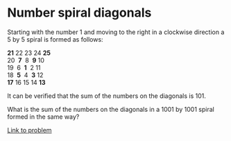 # Number spiral diagonals

<p>Starting with the number 1 and moving to the right in a clockwise direction a 5 by 5 spiral is formed as follows:</p>
<p class="monospace center"><span class="red"><b>21</b></span> 22 23 24 <span class="red"><b>25</b></span><br />
20  <span class="red"><b>7</b></span>  8  <span class="red"><b>9</b></span> 10<br />
19  6  <span class="red"><b>1</b></span>  2 11<br />
18  <span class="red"><b>5</b></span>  4  <span class="red"><b>3</b></span> 12<br /><span class="red"><b>17</b></span> 16 15 14 <span class="red"><b>13</b></span></p>
<p>It can be verified that the sum of the numbers on the diagonals is 101.</p>
<p>What is the sum of the numbers on the diagonals in a 1001 by 1001 spiral formed in the same way?</p>


[Link to problem](https://projecteuler.net/problem=28)

